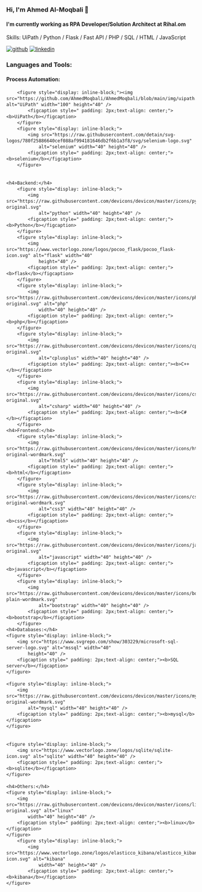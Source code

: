 ### Hi, I'm Ahmed Al-Moqbali 👋
#### I'm currently working as RPA Developer/Solution Architect at Rihal.om

Skills: UiPath / Python / Flask / Fast API / PHP / SQL / HTML / JavaScript



[<img src='https://cdn.jsdelivr.net/npm/simple-icons@3.0.1/icons/github.svg' alt='github' height='40'>](https://github.com/https://github.com/AhmedMoqbali/)  [<img src='https://cdn.jsdelivr.net/npm/simple-icons@3.0.1/icons/linkedin.svg' alt='linkedin' height='40'>](https://www.linkedin.com/in/https://www.linkedin.com/in/ahmed-al-moqbali//)  
    <h3 align="left">Languages and Tools:</h3>

<h4>Process Automation:</h4>

        <figure style="display: inline-block;"><img src="https://github.com/AhmedMoqbali/AhmedMoqbali/blob/main/img/uipath.png" alt="UiPath" width="100" height="40" />
            <figcaption style=" padding: 2px;text-align: center;"><b>UiPath</b></figcaption>
        </figure>
        <figure style="display: inline-block;">
            <img src="https://raw.githubusercontent.com/detain/svg-logos/780f25886640cef088af994181646db2f6b1a3f8/svg/selenium-logo.svg"
                alt="selenium" width="40" height="40" />
            <figcaption style=" padding: 2px;text-align: center;"><b>selenium</b></figcaption>
        </figure>


    <h4>Backend:</h4>
        <figure style="display: inline-block;">
            <img src="https://raw.githubusercontent.com/devicons/devicon/master/icons/python/python-original.svg"
                alt="python" width="40" height="40" />
            <figcaption style=" padding: 2px;text-align: center;"><b>Python</b></figcaption>
        </figure>
        <figure style="display: inline-block;">
            <img src="https://www.vectorlogo.zone/logos/pocoo_flask/pocoo_flask-icon.svg" alt="flask" width="40"
                height="40" />
            <figcaption style=" padding: 2px;text-align: center;"><b>flask</b></figcaption>
        </figure>
        <figure style="display: inline-block;">
            <img src="https://raw.githubusercontent.com/devicons/devicon/master/icons/php/php-original.svg" alt="php"
                width="40" height="40" />
            <figcaption style=" padding: 2px;text-align: center;"><b>php</b></figcaption>
        </figure>
        <figure style="display: inline-block;">
            <img src="https://raw.githubusercontent.com/devicons/devicon/master/icons/cplusplus/cplusplus-original.svg"
                alt="cplusplus" width="40" height="40" />
            <figcaption style=" padding: 2px;text-align: center;"><b>C++</b></figcaption>
        </figure>
        <figure style="display: inline-block;">
            <img src="https://raw.githubusercontent.com/devicons/devicon/master/icons/csharp/csharp-original.svg"
                alt="csharp" width="40" height="40" />
            <figcaption style=" padding: 2px;text-align: center;"><b>C#</b></figcaption>
        </figure>
    <h4>Frontend:</h4>
        <figure style="display: inline-block;">
            <img src="https://raw.githubusercontent.com/devicons/devicon/master/icons/html5/html5-original-wordmark.svg"
                alt="html5" width="40" height="40" />
            <figcaption style=" padding: 2px;text-align: center;"><b>html</b></figcaption>
        </figure>
        <figure style="display: inline-block;">
            <img src="https://raw.githubusercontent.com/devicons/devicon/master/icons/css3/css3-original-wordmark.svg"
                alt="css3" width="40" height="40" />
            <figcaption style=" padding: 2px;text-align: center;"><b>css</b></figcaption>
        </figure>
        <figure style="display: inline-block;">
            <img src="https://raw.githubusercontent.com/devicons/devicon/master/icons/javascript/javascript-original.svg"
                alt="javascript" width="40" height="40" />
            <figcaption style=" padding: 2px;text-align: center;"><b>javascript</b></figcaption>
        </figure>
        <figure style="display: inline-block;">
            <img src="https://raw.githubusercontent.com/devicons/devicon/master/icons/bootstrap/bootstrap-plain-wordmark.svg"
                alt="bootstrap" width="40" height="40" />
            <figcaption style=" padding: 2px;text-align: center;"><b>bootstrap</b></figcaption>
        </figure>
    <h4>Databases:</h4>
    <figure style="display: inline-block;">
        <img src="https://www.svgrepo.com/show/303229/microsoft-sql-server-logo.svg" alt="mssql" width="40"
            height="40" />
        <figcaption style=" padding: 2px;text-align: center;"><b>SQL server</b></figcaption>
    </figure>

    <figure style="display: inline-block;">
        <img src="https://raw.githubusercontent.com/devicons/devicon/master/icons/mysql/mysql-original-wordmark.svg"
            alt="mysql" width="40" height="40" />
        <figcaption style=" padding: 2px;text-align: center;"><b>mysql</b></figcaption>
    </figure>


    <figure style="display: inline-block;">
        <img src="https://www.vectorlogo.zone/logos/sqlite/sqlite-icon.svg" alt="sqlite" width="40" height="40" />
        <figcaption style=" padding: 2px;text-align: center;"><b>sqlite</b></figcaption>
    </figure>

    <h4>Others:</h4>
    <figure style="display: inline-block;">
        <img src="https://raw.githubusercontent.com/devicons/devicon/master/icons/linux/linux-original.svg" alt="linux"
            width="40" height="40" />
        <figcaption style=" padding: 2px;text-align: center;"><b>linux</b></figcaption>
    </figure>
        <figure style="display: inline-block;">
            <img src="https://www.vectorlogo.zone/logos/elasticco_kibana/elasticco_kibana-icon.svg" alt="kibana"
                width="40" height="40" />
            <figcaption style=" padding: 2px;text-align: center;"><b>kibana</b></figcaption>
    </figure>
